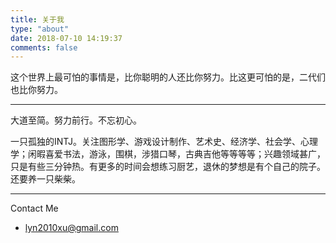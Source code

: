 ```yaml
---
title: 关于我
type: "about"
date: 2018-07-10 14:19:37
comments: false
---
```




这个世界上最可怕的事情是，比你聪明的人还比你努力。比这更可怕的是，二代们也比你努力。

---
大道至简。努力前行。不忘初心。

一只孤独的INTJ。关注图形学、游戏设计制作、艺术史、经济学、社会学、心理学；闲暇喜爱书法，游泳，围棋，涉猎口琴，古典吉他等等等等；兴趣领域甚广，只是有些三分钟热。有更多的时间会想练习厨艺，退休的梦想是有个自己的院子。还要养一只柴柴。


---
Contact Me 

- lyn2010xu@gmail.com


